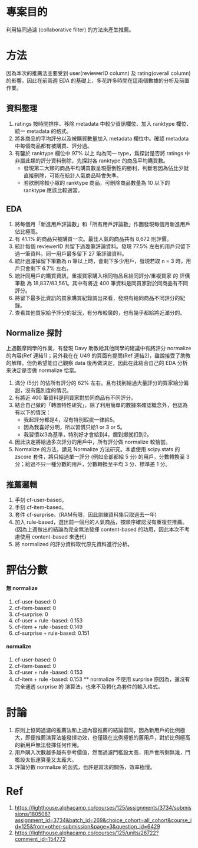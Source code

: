 # 專案目的
利用協同過濾 (collaborative filter) 的方法來產生推薦。

# 方法
因為本次的推薦法主要受到 user(reviewerID column) 及 rating(overall column) 的影響，因此在前兩週 EDA 的基礎上，多花許多時間在這兩個數據的分析及前置作業。

## 資料整理
1. ratings 按時間排序、移除 metadata 中較少資訊欄位、加入 ranktype 欄位、統一 metadata 的格式。
2. 將各商品的平均評分以及被購買數量加入 metadata 欄位中。確認 metadata 中每個商品都有被購買、評分過。
3. 有鑒於 ranktype 欄位中 97% 以上 均為同一 type，爲探討是否將 ratings 中非屬此類的評分資料刪除，先探討各 ranktype 的商品平均購買數。
   - 發現第二大類的商品平均購買數呈現壓倒性的勝利，判斷若因為佔比少就直接刪除，可能在統計人氣商品時會失準。
   - 若欲刪除較小眾的 ranktype 商品，可刪除商品數量為 10 以下的 ranktype 應該比較適當。

## EDA 
1. 將每個月「新進用戶評論數」和「所有用戶評論數」作圖發現每個月新進用戶佔比極高。
2. 有 41.1% 的商品只被購買一次。最佳人氣的商品共有 8,672 則評價。
3. 統計每個 reviewerID 共留下過幾筆評論資料。發現 77.5% 左右的用戶只留下過一筆資料。同一用戶最多留下 27 筆評論資料。
4. 統計過濾掉留下筆數為 n 筆以上時，會剩下多少用戶，發現若取 n = 3 時，用戶只會剩下 6.7% 左右。
5. 統計同用戶的購買資訊，重複買家購入相同物品且給同評分/重複買家 的 評價筆數 為 18,837/83,561。其中有將近 400 筆資料是同買家對於同商品有不同評分。
6. 將留下最多比資訊的買家購買紀錄調出來看，發現有給同商品不同評分的紀錄。
7. 查看其他買家給予評分的狀況，有分布較廣的，也有幾乎都給將近滿分的。

## Normalize 探討
上週觀摩同學的作業，有發現 Davy 助教給其他同學的建議中有將評分 normalize 的內容(Ref 連結1)；另外我在在 U49 的頁面有提問(Ref 連結2)，雖說接受了助教的解釋，但仍希望能自己觀察 data 後再做決定，因此在此結合自己的 EDA 分析來決定是否做 normalize 恰當。
1. 滿分 (5分) 的佔所有評分的 62% 左右。且有找到給過大量評分的買家給分偏甜，沒有鑑別度的情況。
2. 有將近 400 筆資料是同買家對於同商品有不同評分。
3. 結合自己做的「轉置特性研究」，除了利用簡單的數據來確認概念外，也認為有以下的情況：
   - 我起評分都是4，沒有特別瑕疵一律給5。
   - 因為我喜好分明，所以習慣只給1 or 3 or 5。
   - 我習慣以3為基準，特別好才會給到4，爛到爆就扣到2。
4. 因此決定將給過多次評分的用戶中，所有評分做 normalize 較恰當。
5. Normalize 的方法，請見 Normalize 方法研究。本處使用 scipy.stats 的 zscore 套件，將只給過單一評分 (例如全部都給 5 分) 的用戶，分數轉換至 3 分；給過不只一種分數的用戶，分數轉換至平均 3 分、標準差 1 分。

## 推薦邏輯
1. 手刻 cf-user-based。
2. 手刻 cf-item-based。
3. 套件 cf-surprise。(RAM有限，因此訓練資料集只取過去一年)
4. 加入 rule-based，選出前一個月的人氣商品，按順序確認沒有重複並推薦。 (因為上週做出的結論為完全無法發揮 content-based 的功用，因此本次不考慮使用 content-based 來迭代)
5. 將 normalized 的評分資料取代原先資料進行分析。

# 評估分數
#### 無 normalize
1. cf-user-based: 0
2. cf-item-based: 0
3. cf-surprise: 0
4. cf-user + rule -based: 0.153
5. cf-item + rule -based: 0.149
6. cf-surprise + rule-based: 0.151

#### normalize
1. cf-user-based: 0
2. cf-item-based: 0
3. cf-user + rule -based: 0.153
4. cf-item + rule -based: 0.153
** normalize 不使用 surprise 原因為，還沒有完全通透 surprise 的 演算法，也來不及轉化為套件的輸入格式。

# 討論
1. 原則上協同過濾的推薦法和上週內容推薦的結論雷同，因為新用戶的比例極大，即便推薦演算法能發揮功效，也僅限在比例極低的舊用戶，對於比例極高的新用戶無法發揮任何作用。
2. 用戶購入次數越多越有參考價值，然而過濾門檻設太高，用戶會所剩無幾，門檻設太低運算量又太龐大。
3. 評論分數 normalize 的函式，也許是寫法的關係，效率極慢。

# Ref
1. https://lighthouse.alphacamp.co/courses/125/assignments/3734/submissions/180508?assignment_id=3734&batch_id=269&choice_cohort=all_cohort&course_id=125&from=other-submission&page=3&question_id=6429
2. https://lighthouse.alphacamp.co/courses/125/units/26722?comment_id=154772
